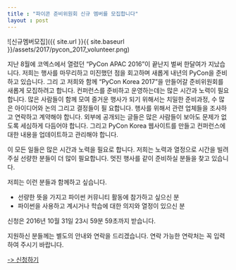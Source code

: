 ```yaml
---
title : "파이콘 준비위원회 신규 멤버를 모집합니다"
layout : post
---
```


![신규멤버모집]({{ site.url }}{{ site.baseurl }}/assets/2017/pycon_2017_volunteer.png)


지난 8월에 코엑스에서 열렸던 “PyCon APAC 2016”이 끝난지 벌써 한달여가 지났습니다. 저희는 행사를 마무리하고 미진했던 점을 회고하며 새롭게 내년의 PyCon을 준비하고 있습니다. 그리 고 저희와 함께 “PyCon Korea 2017”을 만들어갈 준비위원회를 새롭게 모집하려고 합니다. 컨퍼런스를 준비하고 운영하는데는 많은 시간과 노력이 필요합니다. 많은 사람들이 함께 모여 즐거운 행사가 되기 위해서는 치밀한 준비과정, 수 많은 아이디어와 논의 그리고 결정들이 필 요합니다. 행사를 위해서 관련 업체들을 조사하고 연락하고 계약해야 합니다. 외부에 공개되는 글들은 많은 사람들이 보아도 문제가 없도록 세심하게 다듬어야 합니다. 그리고 PyCon Korea 웹사이트를 만들고 컨퍼런스에 대한 내용을 업데이트하고 관리해야 합니다.

이 모든 일들은 많은 시간과 노력을 필요로 합니다. 저희는 노력과 열정으로 시간을 빌려주실 선량한 분들이 더 많이 필요합니다. 멋진 행사를 같이 준비하실 분들을 찾고 있습니다.


저희는 이런 분들과 함께하고 싶습니다.

* 선량한 뜻을 가지고 파이썬 커뮤니티 활동에 참가하고 싶으신 분
* 파이썬을 사용하고 계시거나 학습에 대한 의지와 열정이 있으신 분

신청은 2016년 10월 31일 23시 59분 59초까지 받습니다.


지원하신 분들께는 별도의 안내와 연락을 드리겠습니다. 연락 가능한 연락처는 꼭 입력하여 주시기 바랍니다.

[-> 신청하기](https://docs.google.com/forms/d/e/1FAIpQLSdpKn3oWy-YLfK81LjKzlysP4DtGk-cBTLYcsX-KX4yXjje-Q/viewform)
